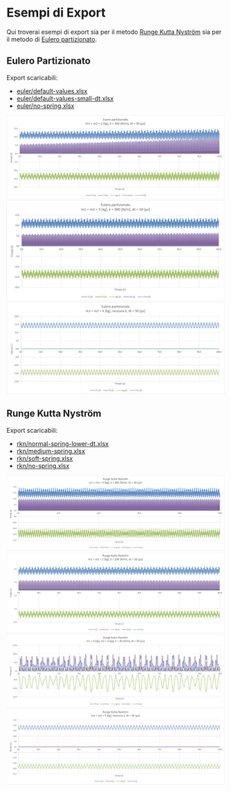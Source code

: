 # Esempi di Export
Qui troverai esempi di export sia per il metodo [Runge Kutta Nyström](#runge-kutta-nyström) sia per il metodo di [Eulero partizionato](#eulero-partizionato).

## Eulero Partizionato
Export scaricabili:
- [euler/default-values.xlsx](../../../raw/master/assets/exports/euler/default-values.xlsx)
- [euler/default-values-small-dt.xlsx](./euler/default-values-small-dt.xlsx?raw=true)
- [euler/no-spring.xlsx](./euler/no-spring.xlsx?raw=true)

![euler/default-values.png](./euler/default-values.png?raw=true "Eulero: Valori di default")
![euler/default-values-small-dt.png](./euler/default-values-small-dt.png?raw=true "Eulero: Valori di default, dt basso")
![euler/no-spring.png](./euler/no-spring.png?raw=true "Eulero: Nessuna molla")

## Runge Kutta Nyström
Export scaricabili:
- [rkn/normal-spring-lower-dt.xlsx](./rkn/normal-spring-lower-dt.xlsx?raw=true)
- [rkn/medium-spring.xlsx](./rkn/medium-spring.xlsx?raw=true)
- [rkn/soft-spring.xlsx](./rkn/soft-spring.xlsx?raw=true)
- [rkn/no-spring.xlsx](./rkn/no-spring.xlsx?raw=true)

![rkn/normal-spring-lower-dt.png](./rkn/normal-spring-lower-dt.png?raw=true "Nyström: molla normale, dt basso")
![rkn/medium-spring.png](./rkn/medium-spring.png?raw=true "Nyström: molla media")
![rkn/soft-spring.png](./rkn/soft-spring.png?raw=true "Nyström: molla debole")
![rkn/no-spring.png](./rkn/no-spring.png?raw=true "Nyström: nessuna molla")